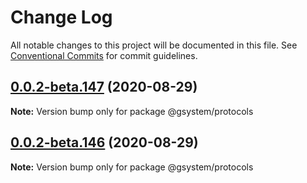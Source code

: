 # Change Log

All notable changes to this project will be documented in this file.
See [Conventional Commits](https://conventionalcommits.org) for commit guidelines.

## [0.0.2-beta.147](https://github.com/gstudioapp/gsystem/compare/@gsystem/protocols@0.0.2-beta.146...@gsystem/protocols@0.0.2-beta.147) (2020-08-29)

**Note:** Version bump only for package @gsystem/protocols





## [0.0.2-beta.146](https://github.com/gstudioapp/gsystem/compare/@gsystem/protocols@0.0.2-beta.145...@gsystem/protocols@0.0.2-beta.146) (2020-08-29)

**Note:** Version bump only for package @gsystem/protocols
